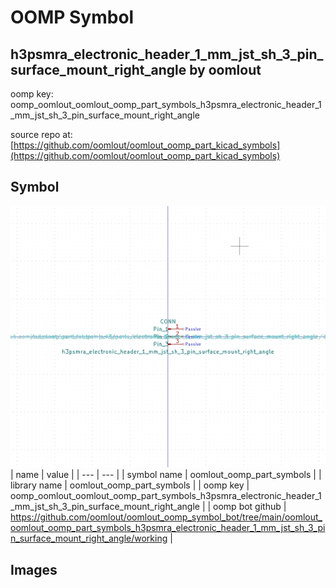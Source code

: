 # OOMP Symbol  
## h3psmra_electronic_header_1_mm_jst_sh_3_pin_surface_mount_right_angle  by oomlout  
  
oomp key: oomp_oomlout_oomlout_oomp_part_symbols_h3psmra_electronic_header_1_mm_jst_sh_3_pin_surface_mount_right_angle  
  
source repo at: [https://github.com/oomlout/oomlout_oomp_part_kicad_symbols](https://github.com/oomlout/oomlout_oomp_part_kicad_symbols)  
## Symbol  
  
[![working.png](working_600.png)](working.png)  
| name | value | 
| --- | --- | 
| symbol name | oomlout_oomp_part_symbols | 
| library name | oomlout_oomp_part_symbols | 
| oomp key | oomp_oomlout_oomlout_oomp_part_symbols_h3psmra_electronic_header_1_mm_jst_sh_3_pin_surface_mount_right_angle | 
| oomp bot github | https://github.com/oomlout/oomlout_oomp_symbol_bot/tree/main/oomlout_oomlout_oomp_part_symbols_h3psmra_electronic_header_1_mm_jst_sh_3_pin_surface_mount_right_angle/working | 
## Images  
